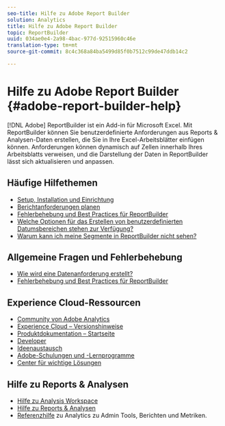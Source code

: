 ```yaml
---
seo-title: Hilfe zu Adobe Report Builder
solution: Analytics
title: Hilfe zu Adobe Report Builder
topic: ReportBuilder
uuid: 034ae0e4-2a98-4bac-977d-92515960c46e
translation-type: tm+mt
source-git-commit: 8c4c368a84ba5499d85f0b7512c99de47ddb14c2

---
```



# Hilfe zu Adobe Report Builder {#adobe-report-builder-help}

[!DNL Adobe] ReportBuilder ist ein Add-in für Microsoft Excel. Mit ReportBuilder können Sie benutzerdefinierte Anforderungen aus Reports &amp; Analysen-Daten erstellen, die Sie in Ihre Excel-Arbeitsblätter einfügen können. Anforderungen können dynamisch auf Zellen innerhalb Ihres Arbeitsblatts verweisen, und die Darstellung der Daten in ReportBuilder lässt sich aktualisieren und anpassen.

<!-- >>[!IMPORTANT]
>
>Update your installation of Report Builder to the latest version. This update is a pre-requisite for running the Analytics user ID migration to the Admin Console, beginning in April 2018.
>
>See [Analytics User Migration to the Admin Console](https://marketing.adobe.com/resources/help/en_US/experience-cloud/admin-console/analytics-migration/) for migration information.

>[!IMPORTANT]
>
>Due to the end of support for TLS 1.0, we recommended that Adobe Report Builder (ARB) users download ARB v5.6.21 prior to September 13, 2018. After that date, prior versions of ARB will not be supported. -->

<!-- Tutorial goes here -->

## Häufige Hilfethemen

* [Setup, Installation und Einrichtung](setup/login.md)
* [Berichtanforderungen planen](schedule-report-requests.md)
* [Fehlerbehebung und Best Practices für ReportBuilder](troubleshoot.md)
* [Welche Optionen für das Erstellen von benutzerdefinierten Datumsbereichen stehen zur Verfügung?](data-requests/configuring-report-dates/c-customized-date-expressions/t-customized-date-expressions.md)
* [Warum kann ich meine Segmente in ReportBuilder nicht sehen?](data-requests/segmentation.md)

## Allgemeine Fragen und Fehlerbehebung

* [Wie wird eine Datenanforderung erstellt?](data-requests/t-create-a-data-request.md)
* [Fehlerbehebung und Best Practices für ReportBuilder](troubleshoot.md)

## Experience Cloud-Ressourcen

* [Community von Adobe Analytics](https://helpx.adobe.com/marketing-cloud/analytics.html)
* [Experience Cloud – Versionshinweise](https://marketing.adobe.com/resources/help/en_US/whatsnew/index.html#Current%20Release%20Notes)
* [Produktdokumentation – Startseite](https://marketing.adobe.com/resources/help/en_US/home/index.html)
* [Developer](https://marketing.adobe.com/resources/help/en_US/home/index.html#Developer)
* [Ideenaustausch](https://ideas.omniture.com/t5/Adobe-Idea-Exchange-for-Omniture/idb-p/IdeaExchange3)
* [Adobe-Schulungen und -Lernprogramme](https://helpx.adobe.com/learning.html?promoid=KAUDK)
* [Center für wichtige Lösungen](https://www.omniture.com/en/products/online_business_optimization)

## Hilfe zu Reports &amp; Analysen

* [Hilfe zu Analysis Workspace](https://marketing.adobe.com/resources/help/en_US/analytics/analysis-workspace/)
* [Hilfe zu Reports &amp; Analysen](https://marketing.adobe.com/resources/help/en_US/sc/user/index.html)
* [Referenzhilfe](https://marketing.adobe.com/resources/help/en_US/reference/index.html) zu Analytics zu Admin Tools, Berichten und Metriken.
